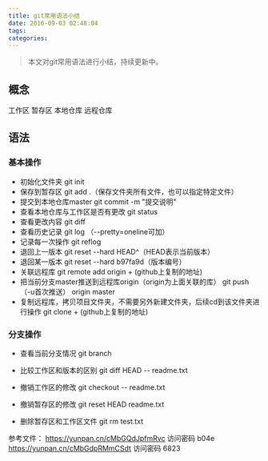 ```yaml
---
title: git常用语法小结
date: 2016-09-03 02:48:04
tags:
categories:
---
```





>本文对git常用语法进行小结，持续更新中。

<!-- more -->
## 概念
工作区
暂存区
本地仓库
远程仓库


## 语法

### 基本操作
* 初始化文件夹
git init
* 保存到暂存区
git add .（保存文件夹所有文件，也可以指定特定文件）
* 提交到本地仓库master
git commit -m "提交说明"
* 查看本地仓库与工作区是否有更改
git status
* 查看更改内容
git diff
* 查看历史记录
git log （--pretty=oneline可加）
* 记录每一次操作
git reflog
* 退回上一版本
git reset --hard HEAD^（HEAD表示当前版本）
* 退回某一版本
git reset --hard b97fa9d（版本编号）
* 关联远程库
git remote add origin + (github上复制的地址)
* 把当前分支master推送到远程库origin（origin为上面关联的库）
git push （-u首次推送） origin master
* 复制远程库，拷贝项目文件夹，不需要另外新建文件夹，后续cd到该文件夹进行操作
git clone + (github上复制的地址)

### 分支操作
* 查看当前分支情况
git branch





* 比较工作区和版本的区别
git diff HEAD -- readme.txt
* 撤销工作区的修改
git checkout -- readme.txt
* 撤销暂存区的修改
git reset HEAD readme.txt
* 删除暂存区和工作区文件
git rm test.txt

参考文件：
https://yunpan.cn/cMbGQdJpfmRvc  访问密码 b04e
https://yunpan.cn/cMbGdpRMmCSdt  访问密码 6823
